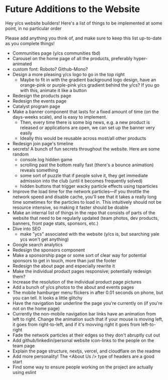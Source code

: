 # Future Additions to the Website

Hey y/cs website builders! Here's a list of things to be implemented at some point, in no particular order

Please add anything you think of, and make sure to keep this list up-to-date as you complete things!

- Communities page (y/cs communities tbd)
- Carousel on the home page of all the products, preferably hyper-animated
- custom font: Roboto? Github-Mono?
- Design a more pleasing y/cs logo to go in the top right
  - Maybe to fit in with the gradient background logo design, have an orange-pink or purple-pink y/cs gradient behind the y/cs? If you go with this, animate it like a button
- Redesign the products page
- Redesign the events page
- Catalyst program page
- Make a banner component that lasts for a fixed amount of time (on the days-weeks scale), and is easy to implement.
  - Then, every time there is some big news, e.g. a new product is released or applications are open, we can set up the banner very easily
  - Ideally this would be reusable across most/all other products
- Redesign join page's timeline
- secrets! A bunch of fun secrets throughout the website. Here are some random
  - console.log hidden game
  - scrolling past the bottom really fast (there's a bounce animation) reveals something
  - some sort of puzzle that if people solve it, they get immediate admission into the club (until it becomes frequently solved)
  - hidden buttons that trigger wacky particle effects using tsparticles
- Improve the load time for the network particles—if you throttle the network speed and disable cache, you'll see that it takes a really long time sometimes for the particles to load in. This intuitively should not be resource intensive, so making it faster should be doable
- Make an internal list of things in the repo that consists of parts of the website that need to be regularly updated (team photos, dev products, banners, front page stats, sponsors, etc.)
- Dive into SEO
  - make "ycs" associated with the website (y/cs is, but searching yale ycs won't get anything)
- Google search analytics
- Redesign the sponsors component
- Make a sponsorship page or some sort of clear way for potential sponsors to get in touch, more than just the footer
- Redesign the about page and especially rewrite it
- Make the individual product pages responsive; potentially redesign them?
- Increase the resolution of the individual product page pictures
- Add a bunch of y/cs photos to the about and events pages
- The mobile hamburger menu flickers in after 0.01 seconds on phone, but you can tell. It looks a little glitchy
- Have the navigation bar underline the page you're currently on (if you're not on the home page)
- Currently the non-mobile navigation bar links have an animation from left to right. Change the animation such that if your mouse is moving left, it goes from right-to-left, and if it's movving right it goes from left-to-right
- Fade the network particles at their edges so they don't abruptly cut out
- Add github/linkedin/personal website icon-links to the people on the team page
- Explain the page structure, nextjs, vercel, and cloudflare on the readme
- Add more personality! The &lt;About Us /&gt; type of headers are a good start
- Find some way to ensure people working on the project are actually using eslint
